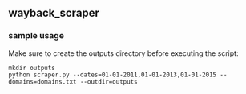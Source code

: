 ## wayback_scraper

### sample usage

Make sure to create the outputs directory before executing the script:

    mkdir outputs
    python scraper.py --dates=01-01-2011,01-01-2013,01-01-2015 --domains=domains.txt --outdir=outputs
